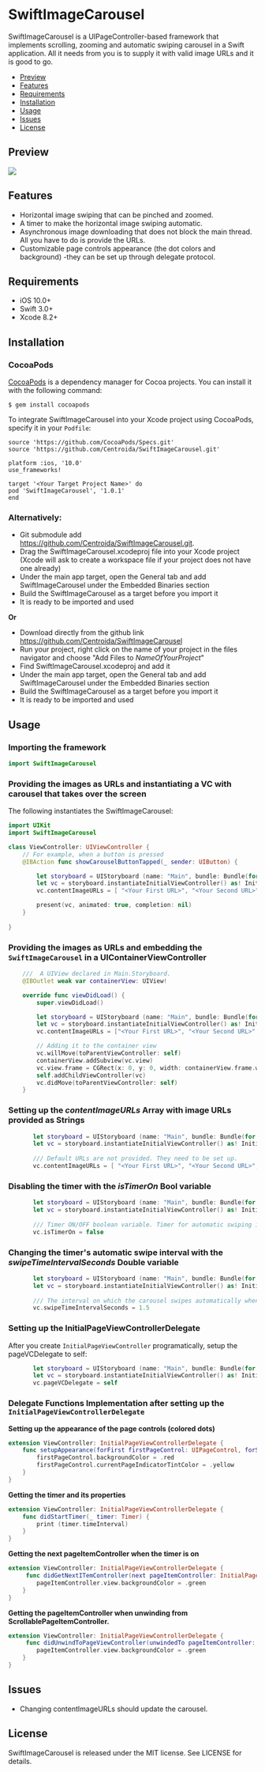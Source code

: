 # SwiftImageCarousel
 
SwiftImageCarousel is a UIPageController-based framework that implements scrolling, zooming and automatic swiping carousel in a Swift application. All it needs from you is to supply it with valid image URLs and it is good to go. 

- [Preview](#preview)
- [Features](#features)
- [Requirements](#requirements)
- [Installation](#installation)
- [Usage](#usage)
- [Issues](#issues)
- [License](#license)


## Preview

![](http://i.giphy.com/AetMTdLtlwn72.gif)   

## Features

- Horizontal image swiping that can be pinched and zoomed.
- A timer to make the horizontal image swiping automatic.
- Asynchronous image downloading that does not block the main thread. All you have to do is provide the URLs.
- Customizable page controls appearance (the dot colors and background) -they can be set up through delegate protocol.

## Requirements

- iOS 10.0+
- Swift 3.0+
- Xcode 8.2+

## Installation 

### CocoaPods 

[CocoaPods](https://cocoapods.org/) is a dependency manager for Cocoa projects. You can install it with the following command:

```
$ gem install cocoapods
```

To integrate SwiftImageCarousel into your Xcode project using CocoaPods, specify it in your ```Podfile```:

```
source 'https://github.com/CocoaPods/Specs.git'
source 'https://github.com/Centroida/SwiftImageCarousel.git'

platform :ios, '10.0'
use_frameworks!

target '<Your Target Project Name>' do
pod 'SwiftImageCarousel', '1.0.1'
end

```

### Alternatively:

- Git submodule add https://github.com/Centroida/SwiftImageCarousel.git.
- Drag the SwiftImageCarousel.xcodeproj file into your Xcode project (Xcode will ask to create a workspace file if your project does not have one already)
- Under the main app target, open the General tab and add SwiftImageCarousel under the Embedded Binaries section
- Build the SwiftImageCarousel as a target before you import it
- It is ready to be imported and used

<b>Or</b>

- Download directly from the github link https://github.com/Centroida/SwiftImageCarousel
- Run your project, right click on the name of your project in the files navigator and choose "Add Files to <i>NameOfYourProject</i>"
- Find SwiftImageCarousel.xcodeproj and add it
- Under the main app target, open the General tab and add SwiftImageCarousel under the Embedded Binaries section
- Build the SwiftImageCarousel as a target before you import it
- It is ready to be imported and used

## Usage

### Importing the framework 

```swift
import SwiftImageCarousel
```
### Providing the images as URLs and instantiating a VC with carousel that takes over the screen

The following instantiates the SwiftImageCarousel:

```swift   
import UIKit
import SwiftImageCarousel

class ViewController: UIViewController {
    // For example, when a button is pressed
    @IBAction func showCarouselButtonTapped(_ sender: UIButton) {

        let storyboard = UIStoryboard (name: "Main", bundle: Bundle(for: InitialPageViewController.self))
        let vc = storyboard.instantiateInitialViewController() as! InitialPageViewController
        vc.contentImageURLs = [ "<Your First URL>", "<Your Second URL>", "<Your Third URL>"]

        present(vc, animated: true, completion: nil)
    }
    
}
```


### Providing the images as URLs and embedding the `SwiftImageCarousel` in a UIContainerViewController

```swift
    ///  A UIView declared in Main.Storyboard.
    @IBOutlet weak var containerView: UIView!

    override func viewDidLoad() {
        super.viewDidLoad()

        let storyboard = UIStoryboard (name: "Main", bundle: Bundle(for: InitialPageViewController.self))
        let vc = storyboard.instantiateInitialViewController() as! InitialPageViewController
        vc.contentImageURLs = ["<Your First URL>", "<Your Second URL>", "<Your Third URL>"]

        // Adding it to the container view
        vc.willMove(toParentViewController: self)
        containerView.addSubview(vc.view)
        vc.view.frame = CGRect(x: 0, y: 0, width: containerView.frame.width, height: containerView.frame.height)
        self.addChildViewController(vc)
        vc.didMove(toParentViewController: self)
    }
```

### Setting up the <i>contentImageURLs</i> Array with image URLs provided as Strings

```swift
       let storyboard = UIStoryboard (name: "Main", bundle: Bundle(for: InitialPageViewController.self))
       let vc = storyboard.instantiateInitialViewController() as! InitialPageViewController
       
       /// Default URLs are not provided. They need to be set up.
       vc.contentImageURLs = [ "<Your First URL>", "<Your Second URL>", "<Your Third URL>"]
```

### Disabling the timer with the <i>isTimerOn</i> Bool variable

```swift
       let storyboard = UIStoryboard (name: "Main", bundle: Bundle(for: InitialPageViewController.self))
       let vc = storyboard.instantiateInitialViewController() as! InitialPageViewController
       
       /// Timer ON/OFF boolean variable. Timer for automatic swiping is set true(or ON) by default. If it needs to be off, it needs to be set to false.
       vc.isTimerOn = false
```

### Changing the timer's automatic swipe interval with the <i>swipeTimeIntervalSeconds</i> Double variable

```swift
       let storyboard = UIStoryboard (name: "Main", bundle: Bundle(for: InitialPageViewController.self))
       let vc = storyboard.instantiateInitialViewController() as! InitialPageViewController
       
       /// The interval on which the carousel swipes automatically when timer is on. Default is 3 seconds.
       vc.swipeTimeIntervalSeconds = 1.5
```

### Setting up the InitialPageViewControllerDelegate

After you create `InitialPageViewController` programatically, setup the pageVCDelegate to self:

```swift
       let storyboard = UIStoryboard (name: "Main", bundle: Bundle(for: InitialPageViewController.self))
       let vc = storyboard.instantiateInitialViewController() as! InitialPageViewController
       vc.pageVCDelegate = self
```
 
### Delegate Functions Implementation after setting up the `InitialPageViewControllerDelegate`

<b>Setting up the appearance of the page controls (colored dots)</b>

```swift
extension ViewController: InitialPageViewControllerDelegate {
    func setupAppearance(forFirst firstPageControl: UIPageControl, forSecond secondPageControl: UIPageControl) {
        firstPageControl.backgroundColor = .red
        firstPageControl.currentPageIndicatorTintColor = .yellow
    }
}
```

<b>Getting the timer and its properties</b>

```swift
extension ViewController: InitialPageViewControllerDelegate {
    func didStartTimer(_ timer: Timer) {
        print (timer.timeInterval)
    }
}
```

<b>Getting the next pageItemController when the timer is on</b>

```swift
extension ViewController: InitialPageViewControllerDelegate {
     func didGetNextITemController(next pageItemController: InitialPageItemController) {
        pageItemController.view.backgroundColor = .green
    }
}
```

<b>Getting the pageItemController when unwinding from ScrollablePageItemController.</b>

```swift
extension ViewController: InitialPageViewControllerDelegate {
     func didUnwindToPageViewController(unwindedTo pageItemController: InitialPageItemController) {
        pageItemController.view.backgroundColor = .green
    }
}
```
  
## Issues
  
- Changing contentImageURLs should update the carousel.
  
## License

SwiftImageCarousel is released under the MIT license. See LICENSE for details.
